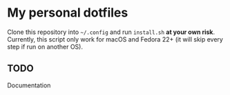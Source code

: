 # My personal dotfiles

Clone this repository into `~/.config` and run `install.sh` **at your own
risk**. Currently, this script only work for macOS and Fedora 22+ (it will skip
every step if run on another OS).

## TODO

Documentation
